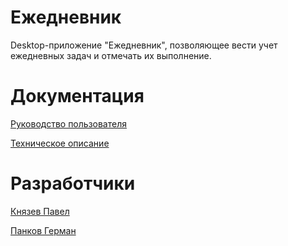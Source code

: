 # Ежедневник
Desktop-приложение "Ежедневник", позволяющее вести учет ежедневных задач и отмечать их выполнение.

# Документация
[Руководство пользователя](https://github.com/Sssn4ke/Diary/blob/main/Руководство%20пользователя.md)

[Техническое описание](https://github.com/Sssn4ke/Diary/blob/main/Техническое%20описание.md)

# Разработчики
[Князев Павел](https://github.com/Sssn4ke)

[Панков Герман](https://github.com/42yo)
